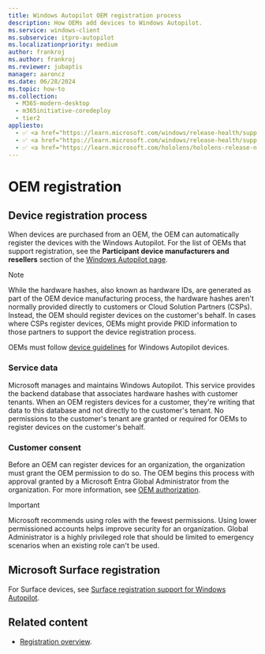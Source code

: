 ```yaml
---
title: Windows Autopilot OEM registration process
description: How OEMs add devices to Windows Autopilot.
ms.service: windows-client
ms.subservice: itpro-autopilot
ms.localizationpriority: medium
author: frankroj
ms.author: frankroj
ms.reviewer: jubaptis
manager: aaroncz
ms.date: 06/28/2024
ms.topic: how-to
ms.collection:
  - M365-modern-desktop
  - m365initiative-coredeploy
  - tier2
appliesto:
  - ✅ <a href="https://learn.microsoft.com/windows/release-health/supported-versions-windows-client" target="_blank">Windows 11</a>
  - ✅ <a href="https://learn.microsoft.com/windows/release-health/supported-versions-windows-client" target="_blank">Windows 10</a>
  - ✅ <a href="https://learn.microsoft.com/hololens/hololens-release-notes" target="_blank">Windows Holographic</a>
---
```



# OEM registration

## Device registration process

When devices are purchased from an OEM, the OEM can automatically register the devices with the Windows Autopilot. For the list of OEMs that support registration, see the **Participant device manufacturers and resellers** section of the [Windows Autopilot page](https://aka.ms/windowsautopilot).

> [!NOTE]
>
> While the hardware hashes, also known as hardware IDs, are generated as part of the OEM device manufacturing process, the hardware hashes aren't normally provided directly to customers or Cloud Solution Partners (CSPs). Instead, the OEM should register devices on the customer's behalf. In cases where CSPs register devices, OEMs might provide PKID information to those partners to support the device registration process.

OEMs must follow [device guidelines](autopilot-device-guidelines.md) for Windows Autopilot devices.

### Service data

Microsoft manages and maintains Windows Autopilot. This service provides the backend database that associates hardware hashes with customer tenants. When an OEM registers devices for a customer, they're writing that data to this database and not directly to the customer's tenant. No permissions to the customer's tenant are granted or required for OEMs to register devices on the customer's behalf.

### Customer consent

Before an OEM can register devices for an organization, the organization must grant the OEM permission to do so. The OEM begins this process with approval granted by a Microsoft Entra Global Administrator from the organization. For more information, see [OEM authorization](registration-auth.md#oem-authorization).

<!-- MAXADO-9048730 -->

> [!IMPORTANT]
>
> Microsoft recommends using roles with the fewest permissions. Using lower permissioned accounts helps improve security for an organization. Global Administrator is a highly privileged role that should be limited to emergency scenarios when an existing role can't be used.

## Microsoft Surface registration

For Surface devices, see [Surface registration support for Windows Autopilot](/surface/surface-autopilot-registration-support).

## Related content

- [Registration overview](registration-overview.md).
